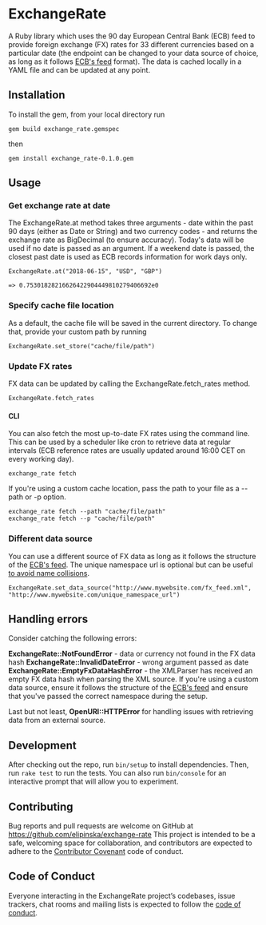 # ExchangeRate

A Ruby library which uses the 90 day European Central Bank (ECB) feed to provide foreign exchange (FX) rates for 33 different currencies based on a particular date (the endpoint can be changed to your data source of choice, as long as it follows <a href= "http://www.ecb.europa.eu/stats/eurofxref/eurofxref-hist-90d.xml">ECB's feed</a> format). The data is cached locally in a YAML file and can be updated at any point.

## Installation

To install the gem, from your local directory run
```
gem build exchange_rate.gemspec
```
then
```
gem install exchange_rate-0.1.0.gem
```


## Usage

### Get exchange rate at date

The ExchangeRate.at method takes three arguments - date within the past 90 days (either as Date or String) and two currency codes - and returns the exchange rate as BigDecimal (to ensure accuracy). Today's data will be used if no date is passed as an argument. If a weekend date is passed, the closest past date is used as ECB records information for work days only.

```
ExchangeRate.at("2018-06-15", "USD", "GBP")

=> 0.75301828216626422904449810279406692e0
```

### Specify cache file location

As a default, the cache file will be saved in the current directory. To change that, provide your custom path by running

```
ExchangeRate.set_store("cache/file/path")
```


### Update FX rates

FX data can be updated by calling the ExchangeRate.fetch_rates method.

```
ExchangeRate.fetch_rates
```

#### CLI

You can also fetch the most up-to-date FX rates using the command line. This can be used by a scheduler like cron to retrieve data at regular intervals (ECB reference rates are usually updated around 16:00 CET on every working day).

```
exchange_rate fetch
```

If you're using a custom cache location, pass the path to your file as a --path or -p option.

```
exchange_rate fetch --path "cache/file/path"
exchange_rate fetch --p "cache/file/path"
```

### Different data source

You can use a different source of FX data as long as it follows the structure of the <a href= "http://www.ecb.europa.eu/stats/eurofxref/eurofxref-hist-90d.xml">ECB's feed</a>. The unique namespace url is optional but can be useful <a href="http://www.nokogiri.org/tutorials/searching_a_xml_html_document.html#namespaces">to avoid name collisions</a>.

```
ExchangeRate.set_data_source("http://www.mywebsite.com/fx_feed.xml", "http://www.mywebsite.com/unique_namespace_url")
```
## Handling errors

Consider catching the following errors:

<b>ExchangeRate::NotFoundError</b> - data or currency not found in the FX data hash
<b>ExchangeRate::InvalidDateError</b> - wrong argument passed as date
<b>ExchangeRate::EmptyFxDataHashError</b> - the XMLParser has received an empty FX data hash when parsing the XML source. If you're using a custom data source, ensure it follows the structure of the <a href= "http://www.ecb.europa.eu/stats/eurofxref/eurofxref-hist-90d.xml">ECB's feed</a> and ensure that you've passed the correct namespace during the setup.

Last but not least, <b>OpenURI::HTTPError</b> for handling issues with retrieving data from an external source.

## Development

After checking out the repo, run `bin/setup` to install dependencies. Then, run `rake test` to run the tests. You can also run `bin/console` for an interactive prompt that will allow you to experiment.

## Contributing

Bug reports and pull requests are welcome on GitHub at https://github.com/elipinska/exchange-rate This project is intended to be a safe, welcoming space for collaboration, and contributors are expected to adhere to the [Contributor Covenant](http://contributor-covenant.org) code of conduct.

## Code of Conduct

Everyone interacting in the ExchangeRate project’s codebases, issue trackers, chat rooms and mailing lists is expected to follow the [code of conduct](https://github.com/elipinska/exchange_rate/blob/master/CODE_OF_CONDUCT.md).
